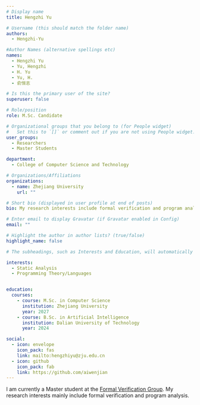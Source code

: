 ```yaml
---
# Display name
title: Hengzhi Yu

# Username (this should match the folder name)
authors:
  - Hengzhi-Yu

#Author Names (alternative spellings etc)
names:
  - Hengzhi Yu
  - Yu, Hengzhi
  - H. Yu
  - Yu, H.
  - 俞恒志

# Is this the primary user of the site?
superuser: false

# Role/position
role: M.Sc. Candidate

# Organizational groups that you belong to (for People widget)
#   Set this to `[]` or comment out if you are not using People widget.
user_groups:
  - Researchers
  - Master Students

department:
  - College of Computer Science and Technology

# Organizations/Affiliations
organizations:
  - name: Zhejiang University
    url: ""

# Short bio (displayed in user profile at end of posts)
bio: My research interests include formal verification and program analysis.

# Enter email to display Gravatar (if Gravatar enabled in Config)
email: ""

# Highlight the author in author lists? (true/false)
highlight_name: false

# The subheadings, such as Interests and Education, will automatically translate depending on the language chosen in `config.yaml`. To customize the subheading text, see the Language page in the docs.

interests:
  - Static Analysis
  - Programming Theory/Languages


education:
  courses:
    - course: M.Sc. in Computer Science
      institution: Zhejiang University
      year: 2027
    - course: B.Sc. in Artificial Intelligence
      institution: Dalian University of Technology
      year: 2024

social:
  - icon: envelope
    icon_pack: fas
    link: mailto:hengzhiyu@zju.edu.cn
  - icon: github
    icon_pack: fab
    link: https://github.com/aiwenjian
---
```



I am currently a Master student at the [Formal Verification Group](/). My research interests mainly include formal verification and program analysis.
